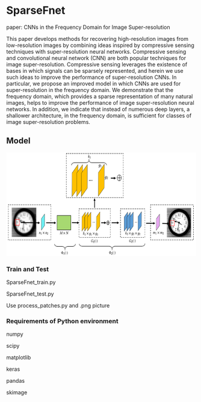 # SparseFnet
paper: CNNs in the Frequency Domain for Image Super-resolution

This paper develops methods for recovering high-resolution images from low-resolution images by combining ideas inspired by compressive sensing techniques with super-resolution neural networks. Compressive sensing and convolutional neural network (CNN) are both popular techniques for image super-resolution. Compressive sensing leverages the existence of bases in which signals can be sparsely represented, and herein we use such ideas to improve the performance of super-resolution CNNs. In particular, we propose an improved model in which CNNs are used for super-resolution in the frequency domain. We demonstrate that the frequency domain, which provides a sparse representation of many natural images, helps to improve the performance of image super-resolution neural networks. In addition, we indicate that instead of numerous deep layers, a shallower architecture, in the frequency domain, is sufficient for classes of image super-resolution problems. 


## Model
<img src="https://github.com/innanliu426/SparseFnet/blob/master/framework.PNG" height="275" width="650">


### Train and Test
SparseFnet_train.py

SparseFnet_test.py

Use process_patches.py and .png picture 


### Requirements of Python environment 
numpy

scipy

matplotlib

keras

pandas

skimage
   
   
